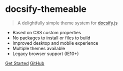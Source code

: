 # docsify-themeable

> A delightfully simple theme system for [docsify.js](https://docsify.js.org)

- Based on CSS custom properties
- No packages to install or files to build
- Improved desktop and mobile experience
- Multiple themes available
- Legacy browser support (IE10+)

[Get Started](introduction)
[GitHub](https://github.com/DeanGodfree/docs)
